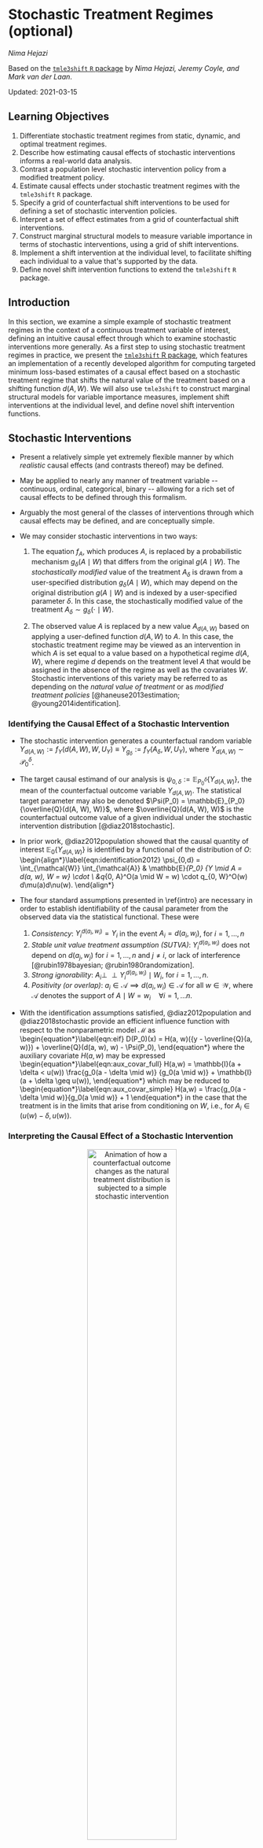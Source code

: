 # Stochastic Treatment Regimes (optional)

_Nima Hejazi_

Based on the [`tmle3shift` `R` package](https://github.com/tlverse/tmle3shift)
by _Nima Hejazi, Jeremy Coyle, and Mark van der Laan_.

Updated: 2021-03-15

## Learning Objectives

1. Differentiate stochastic treatment regimes from static, dynamic, and optimal
   treatment regimes.
2. Describe how estimating causal effects of stochastic interventions informs a
   real-world data analysis.
3. Contrast a population level stochastic intervention policy from a modified
   treatment policy.
4. Estimate causal effects under stochastic treatment regimes with the
   `tmle3shift` `R` package.
5. Specify a grid of counterfactual shift interventions to be used for defining
   a set of stochastic intervention policies.
6. Interpret a set of effect estimates from a grid of counterfactual shift
   interventions.
7. Construct marginal structural models to measure variable importance in terms
   of stochastic interventions, using a grid of shift interventions.
8. Implement a shift intervention at the individual level, to facilitate
   shifting each individual to a value that's supported by the data.
9. Define novel shift intervention functions to extend the `tmle3shift` `R`
   package.

## Introduction

In this section, we examine a simple example of stochastic treatment regimes in
the context of a continuous treatment variable of interest, defining an
intuitive causal effect through which to examine stochastic interventions more
generally. As a first step to using stochastic
treatment regimes in practice, we present the [`tmle3shift` R
package](https://github.com/tlverse/tmle3shift), which features an
implementation of a recently developed algorithm for computing targeted minimum
loss-based estimates of a causal effect based on a stochastic treatment regime
that shifts the natural value of the treatment based on a shifting function
$d(A,W)$. We will also use `tmle3shift` to construct marginal structural models
for variable importance measures, implement shift interventions at the
individual level, and define novel shift intervention functions.

## Stochastic Interventions

* Present a relatively simple yet extremely flexible manner by which _realistic_
  causal effects (and contrasts thereof) may be defined.
* May be applied to nearly any manner of treatment variable -- continuous,
  ordinal, categorical, binary -- allowing for a rich set of causal effects to
  be defined through this formalism.
* Arguably the most general of the classes of interventions through which causal
  effects may be defined, and are conceptually simple.

* We may consider stochastic interventions in two ways:

  1. The equation $f_A$, which produces $A$, is replaced by a probabilistic
     mechanism $g_{\delta}(A \mid W)$ that differs from the original $g(A \mid
     W)$. The _stochastically modified_ value of the treatment $A_{\delta}$ is
     drawn from a user-specified distribution $g_\delta(A \mid W)$, which may
     depend on the original distribution $g(A \mid W)$ and is indexed by a
     user-specified parameter $\delta$. In this case, the stochastically
     modified value of the treatment $A_{\delta} \sim g_{\delta}(\cdot \mid W)$.

  2. The observed value $A$ is replaced by a new value $A_{d(A,W)}$ based on
     applying a user-defined function $d(A,W)$ to $A$. In this case, the
     stochastic treatment regime may be viewed as an intervention in which $A$
     is set equal to a value based on a hypothetical regime $d(A, W)$, where
     regime $d$ depends on the treatment level $A$ that would be assigned in the
     absence of the regime as well as the covariates $W$. Stochastic
     interventions of this variety may be referred to as depending on the
     _natural value of treatment_ or as _modified treatment policies_
     [@haneuse2013estimation; @young2014identification].

### Identifying the Causal Effect of a Stochastic Intervention

* The stochastic intervention generates a counterfactual random variable
  $Y_{d(A,W)} := f_Y(d(A,W), W, U_Y) \equiv Y_{g_{\delta}} := f_Y(A_{\delta},
  W, U_Y)$, where $Y_{d(A,W)} \sim \mathcal{P}_0^{\delta}$.

* The target causal estimand of our analysis is $\psi_{0, \delta} :=
  \mathbb{E}_{P_0^{\delta}}\{Y_{d(A,W)}\}$, the mean of the counterfactual
  outcome variable $Y_{d(A, W)}$. The statistical target parameter may also be
  denoted $\Psi(P_0) = \mathbb{E}_{P_0}{\overline{Q}(d(A, W), W)}$, where
  $\overline{Q}(d(A, W), W)$ is the counterfactual outcome value of a given
  individual under the stochastic intervention distribution
  [@diaz2018stochastic].

* In prior work, @diaz2012population showed that the causal quantity of interest
  $\mathbb{E}_0 \{Y_{d(A, W)}\}$ is identified by a functional of the
  distribution of $O$:
  \begin{align*}\label{eqn:identification2012}
    \psi_{0,d} = \int_{\mathcal{W}} \int_{\mathcal{A}} & \mathbb{E}_{P_0}
     \{Y \mid A = d(a, w), W = w\} \cdot \\ &q_{0, A}^O(a \mid W = w) \cdot
     q_{0, W}^O(w) d\mu(a)d\nu(w).
  \end{align*}

* The four standard assumptions presented in \ref{intro} are necessary in order
  to establish identifiability of the causal parameter from the observed data
  via the statistical functional. These were

  1. _Consistency_: $Y^{d(a_i, w_i)}_i = Y_i$ in the event $A_i = d(a_i, w_i)$,
     for $i = 1, \ldots, n$
  2. _Stable unit value treatment assumption (SUTVA)_: $Y^{d(a_i, w_i)}_i$ does
     not depend on $d(a_j, w_j)$ for $i = 1, \ldots, n$ and $j \neq i$, or lack
     of interference [@rubin1978bayesian; @rubin1980randomization].
  3. _Strong ignorability_: $A_i \perp \!\!\! \perp Y^{d(a_i, w_i)}_i \mid W_i$,
     for $i = 1, \ldots, n$.
  4. _Positivity (or overlap)_: $a_i \in \mathcal{A} \implies d(a_i, w_i) \in
     \mathcal{A}$ for all $w \in \mathcal{W}$, where $\mathcal{A}$ denotes the
     support of $A \mid W = w_i \quad \forall i = 1, \ldots n$.

* With the identification assumptions satisfied, @diaz2012population and
  @diaz2018stochastic provide an efficient influence function with respect to
  the nonparametric model $\mathcal{M}$ as
  \begin{equation*}\label{eqn:eif}
    D(P_0)(x) = H(a, w)({y - \overline{Q}(a, w)}) +
    \overline{Q}(d(a, w), w) - \Psi(P_0),
  \end{equation*}
  where the auxiliary covariate $H(a,w)$ may be expressed
  \begin{equation*}\label{eqn:aux_covar_full}
    H(a,w) = \mathbb{I}(a + \delta < u(w)) \frac{g_0(a - \delta \mid w)} {g_0(a \mid w)}
      + \mathbb{I}(a + \delta \geq u(w)),
  \end{equation*}
  which may be reduced to
  \begin{equation*}\label{eqn:aux_covar_simple}
    H(a,w) = \frac{g_0(a - \delta \mid w)}{g_0(a \mid w)} + 1
  \end{equation*}
  in the case that the treatment is in the limits that arise from conditioning
  on $W$, i.e., for $A_i \in (u(w) - \delta, u(w))$.

### Interpreting the Causal Effect of a Stochastic Intervention

<div class="figure" style="text-align: center">
<img src="img/gif/shift_animation.gif" alt="Animation of how a counterfactual outcome changes as the natural treatment distribution is subjected to a simple stochastic intervention" width="60%" />
<p class="caption">(\#fig:unnamed-chunk-1)Animation of how a counterfactual outcome changes as the natural treatment distribution is subjected to a simple stochastic intervention</p>
</div>

## Estimating the Causal Effect of a Stochastic Intervention with `tmle3shift`

We use `tmle3shift` to construct a targeted maximum likelihood (TML) estimator of
of a causal effect of a stochastic treatment regime that shifts the natural
value of the treatment based on a shifting function $d(A,W)$. We will follow
the recipe provided by @diaz2018stochastic, tailored to the `tmle3` framework:

1. Construct initial estimators $g_n$ of $g_0(A, W)$ and $Q_n$ of
   $\overline{Q}_0(A, W)$, perhaps using data-adaptive regression techniques.
2. For each observation $i$, compute an estimate $H_n(a_i, w_i)$ of the
   auxiliary covariate $H(a_i,w_i)$.
3. Estimate the parameter $\epsilon$ in the logistic regression model
   $$ \text{logit}\overline{Q}_{\epsilon, n}(a, w) =
   \text{logit}\overline{Q}_n(a, w) + \epsilon H_n(a, w),$$
   or an alternative regression model incorporating weights.
4. Compute TML estimator $\Psi_n$ of the target parameter, defining update
   $\overline{Q}_n^{\star}$ of the initial estimate
   $\overline{Q}_{n, \epsilon_n}$:
   \begin{equation*}\label{eqn:tmle}
     \Psi_n = \Psi(P_n^{\star}) = \frac{1}{n} \sum_{i = 1}^n
     \overline{Q}_n^{\star}(d(A_i, W_i), W_i).
   \end{equation*}

To start, let's load the packages we'll use and set a seed for simulation:


```r
library(tidyverse)
library(data.table)
library(sl3)
library(tmle3)
library(tmle3shift)
set.seed(429153)
```

**1. Construct initial estimators $g_n$ of $g_0(A, W)$ and $Q_n$ of
   $\overline{Q}_0(A, W)$.**

We need to estimate two components of the likelihood in order to construct a
TML estimator.

1. The outcome regression, $\hat{Q}_n$, which is a simple regression of the
   form $\mathbb{E}[Y \mid A,W]$.


```r
# learners used for conditional expectation regression
mean_learner <- Lrnr_mean$new()
fglm_learner <- Lrnr_glm_fast$new()
xgb_learner <- Lrnr_xgboost$new(nrounds = 200)
sl_regression_learner <- Lrnr_sl$new(
  learners = list(mean_learner, fglm_learner, xgb_learner)
)
```

2. The second of these is an estimate of the treatment mechanism, $\hat{g}_n$,
   i.e., the _propensity score_. In the case of a continuous intervention node
   $A$, such a quantity takes the form $p(A \mid W)$, which is a conditional
   density.  Generally speaking, conditional density estimation is a challenging
   problem that has received much attention in the literature. To estimate the
   treatment mechanism, we must make use of learning algorithms specifically
   suited to conditional density estimation; a list of such learners may be
   extracted from `sl3` by using `sl3_list_learners()`:


```r
sl3_list_learners("density")
#> [1] "Lrnr_density_discretize"     "Lrnr_density_hse"           
#> [3] "Lrnr_density_semiparametric" "Lrnr_haldensify"            
#> [5] "Lrnr_solnp_density"
```

To proceed, we'll select two of the above learners, `Lrnr_haldensify` for using
the highly adaptive lasso for conditional density estimation, based on an
algorithm given by @diaz2011super and implemented in @hejazi2020haldensify, and
semiparametric location-scale conditional density estimators implemented in the
[`sl3` package](https://github.com/tlverse/sl3). A Super Learner may be
constructed by pooling estimates from each of these modified conditional
density estimation techniques.


```r
# learners used for conditional densities (i.e., generalized propensity score)
haldensify_learner <- Lrnr_haldensify$new(
  n_bins = c(3, 5),
  lambda_seq = exp(seq(-1, -10, length = 200))
)
# semiparametric density estimator based on homoscedastic errors (HOSE)
hose_learner_xgb <- make_learner(Lrnr_density_semiparametric,
  mean_learner = xgb_learner
)
# semiparametric density estimator based on heteroscedastic errors (HESE)
hese_learner_xgb_fglm <- make_learner(Lrnr_density_semiparametric,
  mean_learner = xgb_learner,
  var_learner = fglm_learner
)
# SL for the conditional treatment density
sl_density_learner <- Lrnr_sl$new(
  learners = list(haldensify_learner, hose_learner_xgb,
                  hese_learner_xgb_fglm),
  metalearner = Lrnr_solnp_density$new()
)
```

Finally, we construct a `learner_list` object for use in constructing a TML
estimator of our target parameter of interest:


```r
Q_learner <- sl_regression_learner
g_learner <- sl_density_learner
learner_list <- list(Y = Q_learner, A = g_learner)
```

### Simulate Data


```r
# simulate simple data for tmle-shift sketch
n_obs <- 1000 # number of observations
tx_mult <- 2 # multiplier for the effect of W = 1 on the treatment

## baseline covariates -- simple, binary
W <- replicate(2, rbinom(n_obs, 1, 0.5))

## create treatment based on baseline W
A <- rnorm(n_obs, mean = tx_mult * W, sd = 1)

## create outcome as a linear function of A, W + white noise
Y <- rbinom(n_obs, 1, prob = plogis(A + W))

# organize data and nodes for tmle3
data <- data.table(W, A, Y)
setnames(data, c("W1", "W2", "A", "Y"))
node_list <- list(W = c("W1", "W2"), A = "A", Y = "Y")
head(data)
#>    W1 W2        A Y
#> 1:  1  1  3.58065 1
#> 2:  1  0  3.20718 1
#> 3:  1  1  1.03584 1
#> 4:  0  0 -0.65785 1
#> 5:  1  1  3.01990 1
#> 6:  1  1  2.78031 1
```

We now have an observed data structure (`data`) and a specification of the role
that each variable in the data set plays as the nodes in a _directed acyclic
graph_ (DAG) via _nonparametric structural equation models_ (NPSEMs).

To start, we will initialize a specification for the TMLE of our parameter of
interest (a `tmle3_Spec` in the `tlverse` nomenclature) simply by calling
`tmle_shift`. We specify the argument `shift_val = 0.5` when initializing the
`tmle3_Spec` object to communicate that we're interested in a shift of $0.5$ on
the scale of the treatment $A$ -- that is, we specify $\delta = 0.5$.


```r
# initialize a tmle specification
tmle_spec <- tmle_shift(
  shift_val = 0.5,
  shift_fxn = shift_additive,
  shift_fxn_inv = shift_additive_inv
)
```

As seen above, the `tmle_shift` specification object (like all `tmle3_Spec`
objects) does _not_ store the data for our specific analysis of interest. Later,
we'll see that passing a data object directly to the `tmle3` wrapper function,
alongside the instantiated `tmle_spec`, will serve to construct a `tmle3_Task`
object internally (see the `tmle3` documentation for details).

<!--
Note that in the initialization of the `tmle3_Spec`, we specified a shifting
function `shift_additive_bounded` (and its inverse). This shifting function
corresponds to a stochastic regime slightly more complicated than that
initially considered in @diaz2018stochastic. In particular,
`shift_additive_bounded` is encapsulates a procedure that determines an
acceptable set of shifting values for the shift $\delta$, allowing for the
observed treatment value of a given observation to be shifted if the auxiliary
covariate $H_n$ is bounded by a constant and not shifting the given observation
if this criterion does not hold. We discuss this in greater detail in the
sequel.
-->

### Targeted Estimation of Stochastic Interventions Effects


```r
tmle_fit <- tmle3(tmle_spec, data, node_list, learner_list)
#> 
#> Iter: 1 fn: 1384.3571	 Pars:  0.23160444 0.00001921 0.76837635
#> Iter: 2 fn: 1384.3571	 Pars:  0.23160449 0.00000771 0.76838780
#> solnp--> Completed in 2 iterations
tmle_fit
#> A tmle3_Fit that took 1 step(s)
#>    type         param init_est tmle_est       se   lower   upper
#> 1:  TSM E[Y_{A=NULL}]   0.8008  0.79852 0.012841 0.77335 0.82368
#>    psi_transformed lower_transformed upper_transformed
#> 1:         0.79852           0.77335           0.82368
```

The `print` method of the resultant `tmle_fit` object conveniently displays the
results from computing our TML estimator.

## Stochastic Interventions over a Grid of Counterfactual Shifts

* Consider an arbitrary scalar $\delta$ that defines a counterfactual outcome
  $\psi_n = Q_n(d(A, W), W)$, where, for simplicity, let $d(A, W) = A + \delta$.
  A simplified expression of the auxiliary covariate for the TMLE of $\psi$ is
  $H_n = \frac{g^{\star}(a \mid w)}{g(a \mid w)}$, where $g^{\star}(a \mid w)$
  defines the treatment mechanism with the stochastic intervention implemented.
  In this manner, we can specify a _grid_ of shifts $\delta$ to define a set of
  stochastic intervention policies in an _a priori_ manner.

* To ascertain whether a given choice of the shift $\delta$ is acceptable, let
  there be a bound $C(\delta) = \frac{g^{\star}(a \mid w)}{g(a \mid w)} \leq M$,
  where $g^{\star}(a \mid w)$ is a function of $\delta$ in part, and $M$ is a
  user-specified upper bound of $C(\delta)$. Then, $C(\delta)$ is a measure of
  the influence of a given observation (under a bound of the ratio of the
  conditional densities), which provides a way to limit the maximum influence of
  a given observation through a choice of the shift $\delta$.

* For the purpose of using such a shift in practice, the present software
  provides the functions `shift_additive_bounded` and
  `shift_additive_bounded_inv`, which define a variation of this shift:
  \begin{equation}
    \delta(a, w) =
      \begin{cases}
        \delta, & C(\delta) \leq M \\
        0, \text{otherwise} \\
      \end{cases},
  \end{equation}
  which corresponds to an intervention in which the natural value of treatment
  of a given observational unit is shifted by a value $\delta$ in the case that
  the ratio of the intervened density $g^{\star}(a \mid w)$ to the natural
  density $g(a \mid w)$ (that is, $C(\delta)$) does not exceed a bound $M$. In
  the case that the ratio $C(\delta)$ exceeds the bound $M$, the stochastic
  intervention policy does not apply to the given unit and they remain at their
  natural value of treatment $a$.

### Initializing `vimshift` through its `tmle3_Spec`

To start, we will initialize a specification for the TMLE of our parameter of
interest (called a `tmle3_Spec` in the `tlverse` nomenclature) simply by calling
`tmle_shift`. We specify the argument `shift_grid = seq(-1, 1, by = 1)`
when initializing the `tmle3_Spec` object to communicate that we're interested
in assessing the mean counterfactual outcome over a grid of shifts -1, 0, 1 on the scale of the treatment $A$.


```r
# what's the grid of shifts we wish to consider?
delta_grid <- seq(from = -1, to = 1, by = 1)

# initialize a tmle specification
tmle_spec <- tmle_vimshift_delta(
  shift_grid = delta_grid,
  max_shifted_ratio = 2
)
```

### Targeted Estimation of Stochastic Intervention Effects

One may walk through the step-by-step procedure for fitting the TML estimator
of the mean counterfactual outcome under each shift in the grid, using the
machinery exposed by the [`tmle3` R package](https://tlverse.org/tmle3), or
simply invoke the `tmle3` wrapper function  to fit the series of TML estimators
(one for each parameter defined by the grid delta) in a single function call.
For convenience, we choose the latter:


```r
tmle_fit <- tmle3(tmle_spec, data, node_list, learner_list)
#> 
#> Iter: 1 fn: 1385.6999	 Pars:  0.25334329 0.00004999 0.74660672
#> Iter: 2 fn: 1385.6999	 Pars:  0.25334348 0.00003044 0.74662609
#> solnp--> Completed in 2 iterations
tmle_fit
#> A tmle3_Fit that took 1 step(s)
#>          type          param init_est tmle_est        se   lower   upper
#> 1:        TSM  E[Y_{A=NULL}]  0.61655  0.61587 0.0139964 0.58844 0.64330
#> 2:        TSM  E[Y_{A=NULL}]  0.74115  0.73899 0.0138954 0.71176 0.76623
#> 3:        TSM  E[Y_{A=NULL}]  0.84916  0.84362 0.0107141 0.82262 0.86462
#> 4: MSM_linear MSM(intercept)  0.73562  0.73283 0.0120791 0.70915 0.75650
#> 5: MSM_linear     MSM(slope)  0.11631  0.11388 0.0053718 0.10335 0.12440
#>    psi_transformed lower_transformed upper_transformed
#> 1:         0.61587           0.58844           0.64330
#> 2:         0.73899           0.71176           0.76623
#> 3:         0.84362           0.82262           0.86462
#> 4:         0.73283           0.70915           0.75650
#> 5:         0.11388           0.10335           0.12440
```

_Remark_: The `print` method of the resultant `tmle_fit` object conveniently
displays the results from computing our TML estimator.

### Inference with Marginal Structural Models

Since we consider estimating the mean counterfactual outcome $\psi_n$ under
several values of the intervention $\delta$, taken from the aforementioned
$\delta$-grid, one approach for obtaining inference on a single summary measure
of these estimated quantities involves leveraging working marginal structural
models (MSMs). Summarizing the estimates $\psi_n$ through a working MSM allows
for inference on the _trend_ imposed by a $\delta$-grid to be evaluated via a
simple hypothesis test on a parameter of this working MSM. Letting
$\psi_{\delta}(P_0)$ be the mean outcome under a shift $\delta$ of the
treatment, we have $\vec{\psi}_{\delta} = (\psi_{\delta}: \delta)$ with
corresponding estimators $\vec{\psi}_{n, \delta} = (\psi_{n, \delta}: \delta)$.
Further, let $\beta(\vec{\psi}_{\delta}) = \phi((\psi_{\delta}: \delta))$. By a
straightforward application of the delta method (discussed previously), we may
write the efficient influence function of the MSM parameter $\beta$ in terms of
the EIFs of each of the corresponding point estimates. Based on this, inference
from a working MSM is rather straightforward. To wit, the limiting distribution
for $m_{\beta}(\delta)$ may be expressed $$\sqrt{n}(\beta_n - \beta_0) \to N(0,
\Sigma),$$ where $\Sigma$ is the empirical covariance matrix of
$\text{EIF}_{\beta}(O)$.


```r
tmle_fit$summary[4:5, ]
#>          type          param init_est tmle_est        se   lower  upper
#> 1: MSM_linear MSM(intercept)  0.73562  0.73283 0.0120791 0.70915 0.7565
#> 2: MSM_linear     MSM(slope)  0.11631  0.11388 0.0053718 0.10335 0.1244
#>    psi_transformed lower_transformed upper_transformed
#> 1:         0.73283           0.70915            0.7565
#> 2:         0.11388           0.10335            0.1244
```

### Directly Targeting the MSM Parameter $\beta$

Note that in the above, a working MSM is fit to the individual TML estimates of
the mean counterfactual outcome under a given value of the shift $\delta$ in
the supplied grid. The parameter of interest $\beta$ of the MSM is
asymptotically linear (and, in fact, a TML estimator) as a consequence of its
construction from individual TML estimators. In smaller samples, it may be
prudent to perform a TML estimation procedure that targets the parameter
$\beta$ directly, as opposed to constructing it from several independently
targeted TML estimates. An approach for constructing such an estimator is
proposed in the sequel.

Suppose a simple working MSM $\mathbb{E}Y_{g^0_{\delta}} = \beta_0 + \beta_1
\delta$, then a TML estimator targeting $\beta_0$ and $\beta_1$ may be
constructed as
$$\overline{Q}_{n, \epsilon}(A,W) = \overline{Q}_n(A,W) + \epsilon (H_1(g),
H_2(g),$$ for all $\delta$, where $H_1(g)$ is the auxiliary covariate for
$\beta_0$ and $H_2(g)$ is the auxiliary covariate for $\beta_1$.

To construct a targeted maximum likelihood estimator that directly targets the
parameters of the working marginal structural model, we may use the
`tmle_vimshift_msm` Spec (instead of the `tmle_vimshift_delta` Spec that
appears above):


```r
# initialize a tmle specification
tmle_msm_spec <- tmle_vimshift_msm(
  shift_grid = delta_grid,
  max_shifted_ratio = 2
)

# fit the TML estimator and examine the results
tmle_msm_fit <- tmle3(tmle_msm_spec, data, node_list, learner_list)
#> 
#> Iter: 1 fn: 1383.9032	 Pars:  0.25182819 0.00001248 0.74815933
#> Iter: 2 fn: 1383.9032	 Pars:  0.251828192 0.000007611 0.748164197
#> solnp--> Completed in 2 iterations
tmle_msm_fit
#> A tmle3_Fit that took 100 step(s)
#>          type          param init_est tmle_est        se   lower   upper
#> 1: MSM_linear MSM(intercept)  0.73688  0.73682 0.0120246 0.71326 0.76039
#> 2: MSM_linear     MSM(slope)  0.11604  0.11615 0.0053944 0.10558 0.12672
#>    psi_transformed lower_transformed upper_transformed
#> 1:         0.73682           0.71326           0.76039
#> 2:         0.11615           0.10558           0.12672
```

### Example with the WASH Benefits Data

To complete our walk through, let's turn to using stochastic interventions to
investigate the data from the WASH Benefits trial. To start, let's load the
data, convert all columns to be of class `numeric`, and take a quick look at it


```r
washb_data <- fread("https://raw.githubusercontent.com/tlverse/tlverse-data/master/wash-benefits/washb_data_subset.csv", stringsAsFactors = TRUE)
washb_data <- washb_data[!is.na(momage) & !is.na(momheight), ]
head(washb_data, 3)
#>      whz          tr fracode month aged    sex momage         momedu momheight
#> 1: -0.94 Handwashing  N06505     7  237   male     21 Primary (1-5y)    146.00
#> 2: -1.13     Control  N06505     8  310 female     26   No education    148.90
#> 3: -1.61     Control  N06524     3  162   male     25 Primary (1-5y)    153.75
#>        hfiacat Nlt18 Ncomp watmin elec floor walls roof asset_wardrobe
#> 1: Food Secure     1    25      2    1     0     1    1              0
#> 2: Food Secure     1     7      4    1     0     0    1              0
#> 3: Food Secure     0    15      2    0     0     1    1              0
#>    asset_table asset_chair asset_khat asset_chouki asset_tv asset_refrig
#> 1:           1           0          0            1        0            0
#> 2:           1           1          0            1        0            0
#> 3:           1           0          1            1        0            0
#>    asset_bike asset_moto asset_sewmach asset_mobile
#> 1:          0          0             0            0
#> 2:          0          0             0            1
#> 3:          0          0             0            0
```

Next, we specify our NPSEM via the `node_list` object. For our example analysis,
we'll consider the outcome to be the weight-for-height Z-score (as in previous
sections), the intervention of interest to be the mother's age at time of
child's birth, and take all other covariates to be potential confounders.


```r
node_list <- list(
  W = names(washb_data)[!(names(washb_data) %in%
    c("whz", "momage"))],
  A = "momage", Y = "whz"
)
```

Were we to consider the counterfactual weight-for-height Z-score under shifts in
the age of the mother at child's birth, how would we interpret estimates of our
parameter?

To simplify our interpretation, consider a shift (up or down) of two years in
the mother's age (i.e., $\delta = \{-2, 0, 2\}$); in this setting, a stochastic
intervention would correspond to a policy advocating that potential mothers
defer or accelerate plans of having a child for two calendar years, possibly
implemented through the deployment of an encouragement design.

First, let's try a simple upward shift of just two years:

```r
# initialize a tmle specification for just a single delta shift
washb_shift_spec <- tmle_shift(
  shift_val = 2,
  shift_fxn = shift_additive,
  shift_fxn_inv = shift_additive_inv
)
```

To examine the effect modification approach we looked at in previous chapters,
we'll estimate the effect of this shift $\delta = 2$ while stratifying on the
mother's education level (`momedu`, a categorical variable with three levels).
For this, we augment our initialized `tmle3_Spec` object like so


```r
# initialize effect modification specification around previous specification
washb_shift_strat_spec <-  tmle_stratified(washb_shift_spec)
```

Prior to running our analysis, we'll modify the `learner_list` object we had
created to include just one of the semiparametric location-scale conditional
density estimators, as fitting of these estimators is much faster than the more
computationally intensive approach implemented in the
[`haldensify` package](ihttps://CRAN.R-project.org/package=haldensify)
[@hejazi2020haldensify].


```r
# learners used for conditional density regression (i.e., propensity score),
# but we need to turn on cross-validation for this conditional density learner
hose_learner_xgb_cv <- Lrnr_cv$new(
  learner = hose_learner_xgb,
  full_fit = TRUE
)

# modify learner list, using existing SL for Q fit
learner_list <- list(Y = Q_learner, A = hose_learner_xgb_cv)
```

Now we're ready to construct a TML estimate of the shift parameter at
$\delta = 2$, stratified across levels of our variable of interest:


```r
# fit stratified TMLE
strat_node_list <- copy(node_list)
strat_node_list$W <- setdiff(strat_node_list$W,"momedu")
strat_node_list$V <- "momedu"
washb_shift_strat_fit <- tmle3(washb_shift_strat_spec, washb_data, strat_node_list,
                               learner_list)
washb_shift_strat_fit
#> A tmle3_Fit that took 1 step(s)
#>              type                             param init_est tmle_est       se
#> 1:            TSM                     E[Y_{A=NULL}] -0.57206 -0.56936 0.048211
#> 2: stratified TSM  E[Y_{A=NULL}] | V=Primary (1-5y) -0.62295 -0.69200 0.076813
#> 3: stratified TSM    E[Y_{A=NULL}] | V=No education -0.68673 -0.86672 0.128939
#> 4: stratified TSM E[Y_{A=NULL}] | V=Secondary (>5y) -0.50717 -0.40686 0.067633
#>       lower    upper psi_transformed lower_transformed upper_transformed
#> 1: -0.66385 -0.47487        -0.56936          -0.66385          -0.47487
#> 2: -0.84255 -0.54145        -0.69200          -0.84255          -0.54145
#> 3: -1.11944 -0.61401        -0.86672          -1.11944          -0.61401
#> 4: -0.53942 -0.27431        -0.40686          -0.53942          -0.27431
```

For the next example, we'll use the variable importance strategy of considering
a grid of stochastic interventions to evaluate the weight-for-height Z-score
under a shift in the mother's age down by two years ($\delta = -2$) through up
by two years ($\delta = 2$), incrementing by a single year between the two. To
do this, we simply initialize a `Spec` `tmle_vimshift_delta` similar to how we
did in a previous example:


```r
# initialize a tmle specification for the variable importance parameter
washb_vim_spec <- tmle_vimshift_delta(
  shift_grid = seq(from = -2, to = 2, by = 1),
  max_shifted_ratio = 2
)
```

Having made the above preparations, we're now ready to estimate the
counterfactual mean of the weight-for-height Z-score under a small grid of
shifts in the mother's age at child's birth. Just as before, we do this through
a simple call to our `tmle3` wrapper function:


```r
washb_tmle_fit <- tmle3(washb_vim_spec, washb_data, node_list, learner_list)
washb_tmle_fit
#> A tmle3_Fit that took 1 step(s)
#>          type          param   init_est   tmle_est        se      lower
#> 1:        TSM  E[Y_{A=NULL}] -0.5608084 -0.5552156 0.0469064 -0.6471504
#> 2:        TSM  E[Y_{A=NULL}] -0.5638623 -0.5644702 0.0466125 -0.6558290
#> 3:        TSM  E[Y_{A=NULL}] -0.5663920 -0.5652941 0.0466314 -0.6566901
#> 4:        TSM  E[Y_{A=NULL}] -0.5687408 -0.5681002 0.0463126 -0.6588712
#> 5:        TSM  E[Y_{A=NULL}] -0.5708337 -0.5716047 0.0468992 -0.6635256
#> 6: MSM_linear MSM(intercept) -0.5661274 -0.5649370 0.0465180 -0.6561105
#> 7: MSM_linear     MSM(slope) -0.0024929 -0.0036408 0.0012834 -0.0061563
#>         upper psi_transformed lower_transformed upper_transformed
#> 1: -0.4632807      -0.5552156        -0.6471504        -0.4632807
#> 2: -0.4731114      -0.5644702        -0.6558290        -0.4731114
#> 3: -0.4738982      -0.5652941        -0.6566901        -0.4738982
#> 4: -0.4773292      -0.5681002        -0.6588712        -0.4773292
#> 5: -0.4796839      -0.5716047        -0.6635256        -0.4796839
#> 6: -0.4737634      -0.5649370        -0.6561105        -0.4737634
#> 7: -0.0011254      -0.0036408        -0.0061563        -0.0011254
```

---

## Exercises

1. Set the `sl3` library of algorithms for the Super Learner to a simple,
   interpretable library and use this new library to estimate the counterfactual
   mean of mother's age at child's birth (`momage`) under a shift $\delta = 0$.
   What does this counterfactual mean equate to in terms of the observed data?

2. Describe two (equivalent) ways in which the causal effects of stochastic
   interventions may be interpreted.

3. Using a grid of values of the shift parameter $\delta$ (e.g., $\{-1, 0,
   +1\}$), repeat the analysis on the variable of interest (`momage`),
   summarizing the trend for this sequence of shifts using a marginal structural
   model.

4. For either the grid of shifts in the example preceding the exercises or that
   estimated in (3) above, plot the resultant estimates against their respective
   counterfactual shifts. Graphically add to the scatterplot a line with slope
   and intercept equivalent to the MSM fit through the individual TML estimates.

5. How does the marginal structural model we used to summarize the trend along
   the sequence of shifts previously help to contextualize the estimated effect
   for a single shift? That is, how does access to estimates across several
   shifts and the marginal structural model parameters allow us to more richly
   interpret our findings?

